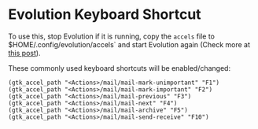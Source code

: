 # Evolution Keyboard Shortcut

To use this, stop Evolution if it is running, copy the `accels` file to $HOME/.config/evolution/accels` and start Evolution again (Check more at [this post](https://www.systutorials.com/240792/evolution-save-data-configure-files-linux/)).

These commonly used keyboard shortcuts will be enabled/changed:

```
(gtk_accel_path "<Actions>/mail/mail-mark-unimportant" "F1")
(gtk_accel_path "<Actions>/mail/mail-mark-important" "F2")
(gtk_accel_path "<Actions>/mail/mail-previous" "F3")
(gtk_accel_path "<Actions>/mail/mail-next" "F4")
(gtk_accel_path "<Actions>/mail/mail-archive" "F5")
(gtk_accel_path "<Actions>/mail/mail-send-receive" "F10")
```

